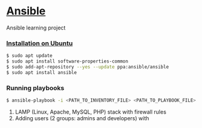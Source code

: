 # [Ansible](https://docs.ansible.com/)

Ansible learning project

### [Installation on Ubuntu](https://docs.ansible.com/ansible/latest/installation_guide/installation_distros.html)

```bash
$ sudo apt update
$ sudo apt install software-properties-common
$ sudo add-apt-repository --yes --update ppa:ansible/ansible
$ sudo apt install ansible
```

### Running playbooks

```bash
$ ansible-playbook -i <PATH_TO_INVENTORY_FILE> <PATH_TO_PLAYBOOK_FILE>
```

1. LAMP (Linux, Apache, MySQL, PHP) stack with firewall rules
2. Adding users (2 groups: admins and developers) with 
